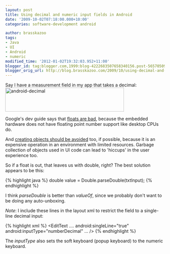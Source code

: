 ```yaml
---
layout: post
title: Using decimal and numeric input fields in Android
date: '2009-10-02T07:18:00.000+10:00'
categories: software-development android

author: brasskazoo
tags:
- Java
- UI
- Android
- numeric
modified_time: '2012-01-02T19:32:03.952+11:00'
blogger_id: tag:blogger.com,1999:blog-4222683507658340156.post-5657050917044900217
blogger_orig_url: http://blog.brasskazoo.com/2009/10/using-decimal-and-numeric-input-fields.html
---
```


Say I have a measurement field in my app that takes a decimal: 
<img class="alignnone size-full wp-image-15" title="android-decimal" 
src="http://codingbone.wordpress.com/files/2009/10/android-decimal.png" 
alt="android-decimal" width="375" height="76" /> 

Google's dev guide says that [floats are
bad](http://developer.android.com/guide/practices/design/performance.html#avoidfloat), 
because the embedded hardware does not have floating point number support like 
desktop CPUs do.

And [creating objects should be 
avoided](http://developer.android.com/guide/practices/design/performance.html#object_creation) 
too, if possible, because it is an expensive operation in an environment with 
limited resources. Garbage collection of objects used in UI code can lead to 
'hiccups' in the user experience too. 

So if a float is out, that leaves us with double, right? The best solution
appears to be this:

{% highlight java %}
double value = Double.parseDouble(txtInput);
{% endhighlight %}

I think _parseDouble_ is better than _valueOf_, since we
probably don't want to be doing any auto-unboxing. 

*Note*: I include these lines in the layout xml to restrict the field to a
single-line decimal input: 

{% highlight xml %}
<EditText
    .... 
    android:singleLine="true" 
    android:inputType="numberDecimal" 
    ... 
/>
{% endhighlight %}

The _inputType_ also sets the soft keyboard (popup keyboard) to the
numeric keyboard. 